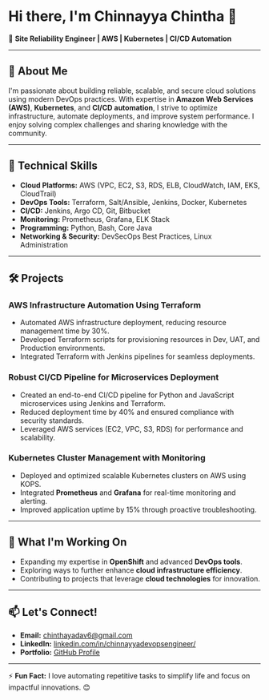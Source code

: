 # Hi there, I'm Chinnayya Chintha 👋

🚀 **Site Reliability Engineer | AWS | Kubernetes | CI/CD Automation**

---

## 🌟 About Me
I'm passionate about building reliable, scalable, and secure cloud solutions using modern DevOps practices. With expertise in **Amazon Web Services (AWS)**, **Kubernetes**, and **CI/CD automation**, I strive to optimize infrastructure, automate deployments, and improve system performance. I enjoy solving complex challenges and sharing knowledge with the community.

---

## 🔧 Technical Skills
- **Cloud Platforms:** AWS (VPC, EC2, S3, RDS, ELB, CloudWatch, IAM, EKS, CloudTrail)
- **DevOps Tools:** Terraform, Salt/Ansible, Jenkins, Docker, Kubernetes
- **CI/CD:** Jenkins, Argo CD, Git, Bitbucket
- **Monitoring:** Prometheus, Grafana, ELK Stack
- **Programming:** Python, Bash, Core Java
- **Networking & Security:** DevSecOps Best Practices, Linux Administration

---

## 🛠️ Projects
### **AWS Infrastructure Automation Using Terraform**
- Automated AWS infrastructure deployment, reducing resource management time by 30%.
- Developed Terraform scripts for provisioning resources in Dev, UAT, and Production environments.
- Integrated Terraform with Jenkins pipelines for seamless deployments.

### **Robust CI/CD Pipeline for Microservices Deployment**
- Created an end-to-end CI/CD pipeline for Python and JavaScript microservices using Jenkins and Terraform.
- Reduced deployment time by 40% and ensured compliance with security standards.
- Leveraged AWS services (EC2, VPC, S3, RDS) for performance and scalability.

### **Kubernetes Cluster Management with Monitoring**
- Deployed and optimized scalable Kubernetes clusters on AWS using KOPS.
- Integrated **Prometheus** and **Grafana** for real-time monitoring and alerting.
- Improved application uptime by 15% through proactive troubleshooting.

---

## 🚀 What I'm Working On
- Expanding my expertise in **OpenShift** and advanced **DevOps tools**.
- Exploring ways to further enhance **cloud infrastructure efficiency**.
- Contributing to projects that leverage **cloud technologies** for innovation.

---

## 📫 Let's Connect!
- **Email:** [chinthayadav6@gmail.com](mailto:chinthayadav6@gmail.com)
- **LinkedIn:** [linkedin.com/in/chinnayyadevopsengineer/](https://www.linkedin.com/in/chinnayyadevopsengineer/)
- **Portfolio:** [GitHub Profile](https://github.com/chinnayyachintha)

---

⚡ **Fun Fact:** I love automating repetitive tasks to simplify life and focus on impactful innovations. 😊
